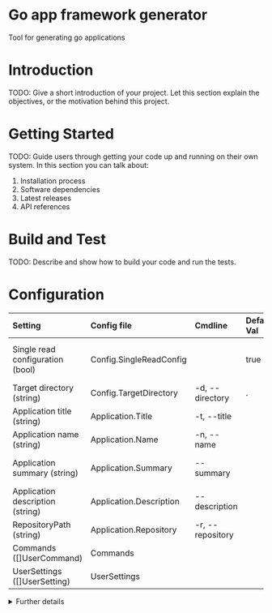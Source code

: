 [comment]: <> ( Generated 2021-03-05 15:39:45 by go-framework development-version )

# Go app framework generator

Tool for generating go applications

# Introduction

TODO: Give a short introduction of your project. Let this section explain the objectives, or the motivation behind this project.

# Getting Started

TODO: Guide users through getting your code up and running on their own system. In this section you can talk about:

1. Installation process
2. Software dependencies
3. Latest releases
4. API references

# Build and Test

TODO: Describe and show how to build your code and run the tests.

# Configuration

[comment]: <> ( SECTION-START: ConfigTable )

| Setting | Config file | Cmdline | Default Val | Applies to | Description |
| :------ | :---------- | :------ | :---------- | :--------- | :---------- |
| Single read configuration (bool) | Config.SingleReadConfig |  | true | all | Configuration is only read once (at startup) |
| Target directory (string) | Config.TargetDirectory | -d, --directory | . | generate | Target directory |
| Application title (string) | Application.Title | -t, --title |  | generate | Name of application |
| Application name (string) | Application.Name | -n, --name |  | generate | Name of application |
| Application summary (string) | Application.Summary | --summary |  | generate | Summary description of application |
| Application description (string) | Application.Description | --description |  | generate | Description of application |
| RepositoryPath (string) | Application.Repository | -r, --repository |  | generate | Path to repository |
| Commands ([]UserCommand) | Commands |  |  | generate | Commands to add |
| UserSettings ([]UserSetting) | UserSettings |  |  | generate | Settings to add |

<details>
  <summary>Further details</summary>
Config file ids with a dot can be "scoped"<br>
e.g. "a.b.c" can be added to config file as:<br>

### yaml

```yaml
a:
  b:
    c: "value"
```

### json

```json
{
  "a": {
    "b": {
      "c": "value"
    }
  }
}
```

</details>

[comment]: <> ( SECTION-END )
